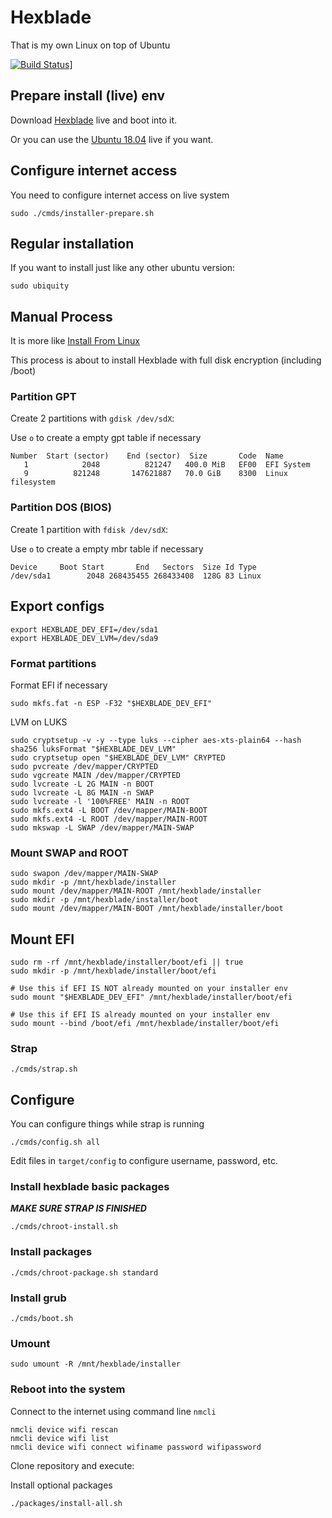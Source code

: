 # Hexblade

That is my own Linux on top of Ubuntu

[![Build Status](https://travis-ci.org/murer/hexblade.svg?branch=master)](https://travis-ci.org/murer/hexblade)]

## Prepare install (live) env

Download [Hexblade](https://github.com/murer/hexblade/releases/download/edge/hexblade.iso) live and boot into it.

Or you can use the [Ubuntu 18.04](http://releases.ubuntu.com/18.04/) live if you want.

## Configure internet access

You need to configure internet access on live system

```shell
sudo ./cmds/installer-prepare.sh
```

## Regular installation

If you want to install just like any other ubuntu version:

```shell
sudo ubiquity
```

## Manual Process

It is more like [Install From Linux](https://help.ubuntu.com/community/Installation/FromLinux)

This process is about to install Hexblade with full disk encryption (including /boot)

### Partition GPT

Create 2 partitions with ```gdisk /dev/sdX```:

Use ```o``` to create a empty gpt table if necessary

```text
Number  Start (sector)    End (sector)  Size       Code  Name
   1            2048          821247   400.0 MiB   EF00  EFI System
   9          821248       147621887   70.0 GiB    8300  Linux filesystem
```

### Partition DOS (BIOS)

Create 1 partition with ```fdisk /dev/sdX```:

Use ```o``` to create a empty mbr table if necessary

```text
Device     Boot Start       End   Sectors  Size Id Type
/dev/sda1        2048 268435455 268433408  128G 83 Linux
```

## Export configs

```shell
export HEXBLADE_DEV_EFI=/dev/sda1
export HEXBLADE_DEV_LVM=/dev/sda9
```

### Format partitions

 Format EFI if necessary

```shell
sudo mkfs.fat -n ESP -F32 "$HEXBLADE_DEV_EFI"
```

LVM on LUKS

```shell
sudo cryptsetup -v -y --type luks --cipher aes-xts-plain64 --hash sha256 luksFormat "$HEXBLADE_DEV_LVM"
sudo cryptsetup open "$HEXBLADE_DEV_LVM" CRYPTED
sudo pvcreate /dev/mapper/CRYPTED
sudo vgcreate MAIN /dev/mapper/CRYPTED
sudo lvcreate -L 2G MAIN -n BOOT
sudo lvcreate -L 8G MAIN -n SWAP
sudo lvcreate -l '100%FREE' MAIN -n ROOT
sudo mkfs.ext4 -L BOOT /dev/mapper/MAIN-BOOT
sudo mkfs.ext4 -L ROOT /dev/mapper/MAIN-ROOT
sudo mkswap -L SWAP /dev/mapper/MAIN-SWAP
```

### Mount SWAP and ROOT

```shell
sudo swapon /dev/mapper/MAIN-SWAP
sudo mkdir -p /mnt/hexblade/installer
sudo mount /dev/mapper/MAIN-ROOT /mnt/hexblade/installer
sudo mkdir -p /mnt/hexblade/installer/boot
sudo mount /dev/mapper/MAIN-BOOT /mnt/hexblade/installer/boot
```

## Mount EFI

```shell
sudo rm -rf /mnt/hexblade/installer/boot/efi || true
sudo mkdir -p /mnt/hexblade/installer/boot/efi
```

```shell
# Use this if EFI IS NOT already mounted on your installer env
sudo mount "$HEXBLADE_DEV_EFI" /mnt/hexblade/installer/boot/efi

# Use this if EFI IS already mounted on your installer env
sudo mount --bind /boot/efi /mnt/hexblade/installer/boot/efi
```

### Strap

```shell
./cmds/strap.sh
```

## Configure

You can configure things while strap is running

```shell
./cmds/config.sh all
```

Edit files in ```target/config``` to configure username, password, etc.

### Install hexblade basic packages

***MAKE SURE STRAP IS FINISHED***

```shell
./cmds/chroot-install.sh
```

### Install packages

```shell
./cmds/chroot-package.sh standard
```

### Install grub

```shell
./cmds/boot.sh
```

### Umount

```shell
sudo umount -R /mnt/hexblade/installer
```

### Reboot into the system

Connect to the internet using command line ```nmcli```

```shell
nmcli device wifi rescan
nmcli device wifi list
nmcli device wifi connect wifiname password wifipassword
```

Clone repository and execute:

Install optional packages

```shell
./packages/install-all.sh
```
